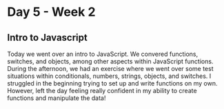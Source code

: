# Day 5 - Week 2
## Intro to Javascript
Today we went over an intro to JavaScript. We convered functions, switches, and objects, among other aspects within JavaScript functions. During the afternoon, we had an exercise where we went over some test situations within conditionals, numbers, strings, objects, and switches. I struggled in the beginning trying to set up and write functions on my own. However, left the day feeling really confident in my ability to create functions and manipulate the data! 